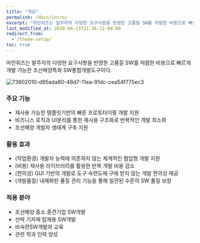 ```yaml
---
title: "개요"
permalink: /docs/intro/
excerpt: "마린위즈는 발주자의 다양한 요구사항을 반영한 고품질 SW를 저렴한 비용으로 빠르게 개발 가능한 조선해양특화 SW통합개발도구이다."
last_modified_at: 2020-04-13T21:36:11-04:00
redirect_from:
  - /theme-setup/
toc: true
---
```


마린위즈는 발주자의 다양한 요구사항을 반영한 고품질 SW를 저렴한 비용으로 빠르게 개발 가능한 조선해양특화 SW통합개발도구이다.

![73902010-d95ada80-48d7-11ea-91dc-cea54f775ec3](https://user-images.githubusercontent.com/45934727/79520920-d7a95200-8092-11ea-87d6-d61306c913cb.jpg)

### 주요 기능
  - 재사용 가능한 템플릿기반의 빠른 프로토타이핑 개발 지원
  - 비즈니스 로직과 UI분리를 통한 재사용 구조화로 반복적인 개발 최소화
  - 조선해양 개발자 생태계 구축 지원

### 활용 효과
  - (작업환경) 개발자 능력에 의존하지 않는 체계적인 협업형 개발 지원
  - (비용) 재사용 라이브러리를 활용한 반복 개발 비용 감소
  - (편의성) GUI 기반의 개발로 도구 숙련도에 구애 받지 않는 개발 편의성 제공
  - (개발품질) 내재화된 품질 관리 기능을 통해 일관된 수준의 SW  품질 보장

### 적용 분야
  - 조선해양 중소.중견기업 SW개발
  - 선박 기자재 탑재용 SW개발
  - 비숙련SW개발자 교육
  - 관련 학과 인력 양성

